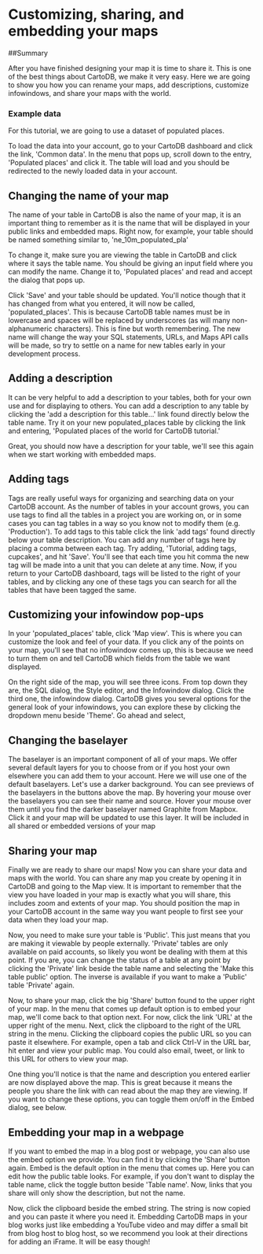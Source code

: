 Customizing, sharing, and embedding your maps
== 

##Summary

After you have finished designing your map it is time to share it. This is one of the best things about CartoDB, we make it very easy. Here we are going to show you how you can rename your maps, add descriptions, customize infowindows, and share your maps with the world. 

### Example data

For this tutorial, we are going to use a dataset of populated places. 

To load the data into your account, go to your CartoDB dashboard and click the link, 'Common data'. In the menu that pops up, scroll down to the entry, 'Populated places' and click it. The table will load and you should be redirected to the newly loaded data in your account.

## Changing the name of your map

The name of your table in CartoDB is also the name of your map, it is an important thing to remember as it is the name that will be displayed in your public links and embedded maps. Right now, for example, your table should be named something similar to, 'ne_10m_populated_pla'

To change it, make sure you are viewing the table in CartoDB and click where it says the table name. You should be giving an input field where you can modify the name. Change it to, 'Populated places' and read and accept the dialog that pops up. 

Click 'Save' and your table should be updated. You'll notice though that it has changed from what you entered, it will now be called, 'populated_places'. This is because CartoDB table names must be in lowercase and spaces will be replaced by underscores (as will many non-alphanumeric characters). This is fine but worth remembering. The new name will change the way your SQL statements, URLs, and Maps API calls will be made, so try to settle on a name for new tables early in your development process. 

## Adding a description

It can be very helpful to add a description to your tables, both for your own use and for displaying to others. You can add a description to any table by clicking the 'add a description for this table...' link found directly below the table name. Try it on your new populated_places table by clicking the link and entering, 'Populated places of the world for CartoDB tutorial.'

Great, you should now have a description for your table, we'll see this again when we start working with embedded maps.

## Adding tags

Tags are really useful ways for organizing and searching data on your CartoDB account. As the number of tables in your account grows, you can use tags to find all the tables in a project you are working on, or in some cases you can tag tables in a way so you know not to modify them (e.g. 'Production'). To add tags to this table click the link 'add tags' found directly below your table description. You can add any number of tags here by placing a comma between each tag. Try adding, 'Tutorial, adding tags, cupcakes', and hit 'Save'. You'll see that each time you hit comma the new tag will be made into a unit that you can delete at any time. Now, if you return to your CartoDB dashboard, tags will be listed to the right of your tables, and by clicking any one of these tags you can search for all the tables that have been tagged the same.

## Customizing your infowindow pop-ups

In your 'populated_places' table, click 'Map view'. This is where you can customize the look and feel of your data. If you click any of the points on your map, you'll see that no infowindow comes up, this is because we need to turn them on and tell CartoDB which fields from the table we want displayed. 

On the right side of the map, you will see three icons. From top down they are, the SQL dialog, the Style editor, and the Infowindow dialog. Click the third one, the infowindow dialog. CartoDB gives you several options for the general look of your infowindows, you can explore these by clicking the dropdown menu beside 'Theme'. Go ahead and select,  

## Changing the baselayer

The baselayer is an important component of all of your maps. We offer several default layers for you to choose from or if you host your own elsewhere you can add them to your account. Here we will use one of the default baselayers. Let's use a darker background. You can see previews of the baselayers in the buttons above the map. By hovering your mouse over the baselayers you can see their name and source. Hover your mouse over them until you find the darker baselayer named Graphite from Mapbox. Click it and your map will be updated to use this layer. It will be included in all shared or embedded versions of your map

## Sharing your map

Finally we are ready to share our maps! Now you can share your data and maps with the world. You can share any map you create by opening it in CartoDB and going to the Map view. It is important to remember that the view you have loaded in your map is exactly what you will share, this includes zoom and extents of your map. You should position the map in your CartoDB account in the same way you want people to first see your data when they load your map. 

Now, you need to make sure your table is 'Public'. This just means that you are making it viewable by people externally. 'Private' tables are only available on paid accounts, so likely you wont be dealing with them at this point. If you are, you can change the status of a table at any point by clicking the 'Private' link beside the table name and selecting the 'Make this table public' option. The inverse is available if you want to make a 'Public' table 'Private' again.

Now, to share your map, click the big 'Share' button found to the upper right of your map. In the menu that comes up default option is to embed your map, we'll come back to that option next. For now, click the link 'URL' at the upper right of the menu. Next, click the clipboard to the right of the URL string in the menu. Clicking the clipboard copies the public URL so you can paste it elsewhere. For example, open a tab and click Ctrl-V in the URL bar, hit enter and view your public map. You could also email, tweet, or link to this URL for others to view your map.

One thing you'll notice is that the name and description you entered earlier are now displayed above the map. This is great because it means the people you share the link with can read about the map they are viewing. If you want to change these options, you can toggle them on/off in the Embed dialog, see below.

## Embedding your map in a webpage

If you want to embed the map in a blog post or webpage, you can also use the embed option we provide. You can find it by clicking the 'Share' button again. Embed is the default option in the menu that comes up. Here you can edit how the public table looks. For example, if you don't want to display the table name, click the toggle button beside 'Table name'. Now, links that you share will only show the description, but not the name. 

Now, click the clipboard beside the embed string. The string is now copied and you can paste it where you need it. Embedding CartoDB maps in your blog works just like embedding a YouTube video and may differ a small bit from blog host to blog host, so we recommend you look at their directions for adding an iFrame. It will be easy though!

